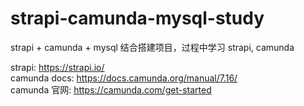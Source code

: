 # strapi-camunda-mysql-study  

strapi + camunda + mysql 结合搭建项目，过程中学习 strapi, camunda  

strapi:  https://strapi.io/  
camunda docs: https://docs.camunda.org/manual/7.16/  
camunda 官网: https://camunda.com/get-started  